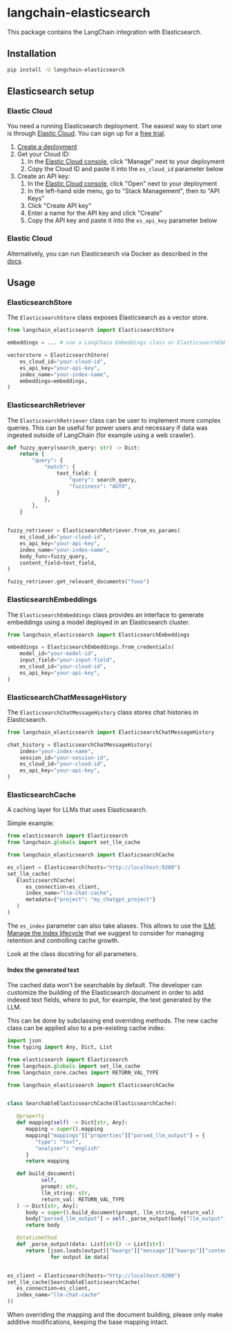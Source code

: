 # langchain-elasticsearch

This package contains the LangChain integration with Elasticsearch.

## Installation

```bash
pip install -U langchain-elasticsearch
```

## Elasticsearch setup

### Elastic Cloud

You need a running Elasticsearch deployment. The easiest way to start one is through [Elastic Cloud](https://cloud.elastic.co/).
You can sign up for a [free trial](https://www.elastic.co/cloud/cloud-trial-overview).

1. [Create a deployment](https://www.elastic.co/guide/en/cloud/current/ec-create-deployment.html)
2. Get your Cloud ID:
    1. In the [Elastic Cloud console](https://cloud.elastic.co), click "Manage" next to your deployment
    2. Copy the Cloud ID and paste it into the `es_cloud_id` parameter below
3. Create an API key:
    1. In the [Elastic Cloud console](https://cloud.elastic.co), click "Open" next to your deployment
    2. In the left-hand side menu, go to "Stack Management", then to "API Keys"
    3. Click "Create API key"
    4. Enter a name for the API key and click "Create"
    5. Copy the API key and paste it into the `es_api_key` parameter below

### Elastic Cloud

Alternatively, you can run Elasticsearch via Docker as described in the [docs](https://python.langchain.com/docs/integrations/vectorstores/elasticsearch).

## Usage

### ElasticsearchStore

The `ElasticsearchStore` class exposes Elasticsearch as a vector store.

```python
from langchain_elasticsearch import ElasticsearchStore

embeddings = ... # use a LangChain Embeddings class or ElasticsearchEmbeddings

vectorstore = ElasticsearchStore(
    es_cloud_id="your-cloud-id",
    es_api_key="your-api-key",
    index_name="your-index-name",
    embeddings=embeddings,
)
```

### ElasticsearchRetriever

The `ElasticsearchRetriever` class can be user to implement more complex queries.
This can be useful for power users and necessary if data was ingested outside of LangChain
(for example using a web crawler).

```python
def fuzzy_query(search_query: str) -> Dict:
    return {
        "query": {
            "match": {
                text_field: {
                    "query": search_query,
                    "fuzziness": "AUTO",
                }
            },
        },
    }


fuzzy_retriever = ElasticsearchRetriever.from_es_params(
    es_cloud_id="your-cloud-id",
    es_api_key="your-api-key",
    index_name="your-index-name",
    body_func=fuzzy_query,
    content_field=text_field,
)

fuzzy_retriever.get_relevant_documents("fooo")
```

### ElasticsearchEmbeddings

The `ElasticsearchEmbeddings` class provides an interface to generate embeddings using a model
deployed in an Elasticsearch cluster.

```python
from langchain_elasticsearch import ElasticsearchEmbeddings

embeddings = ElasticsearchEmbeddings.from_credentials(
    model_id="your-model-id",
    input_field="your-input-field",
    es_cloud_id="your-cloud-id",
    es_api_key="your-api-key",
)
```

### ElasticsearchChatMessageHistory

The `ElasticsearchChatMessageHistory` class stores chat histories in Elasticsearch.

```python
from langchain_elasticsearch import ElasticsearchChatMessageHistory

chat_history = ElasticsearchChatMessageHistory(
    index="your-index-name",
    session_id="your-session-id",
    es_cloud_id="your-cloud-id",
    es_api_key="your-api-key",
)
```


### ElasticsearchCache

A caching layer for LLMs that uses Elasticsearch.

Simple example:

```python
from elasticsearch import Elasticsearch
from langchain.globals import set_llm_cache

from langchain_elasticsearch import ElasticsearchCache

es_client = Elasticsearch(hosts="http://localhost:9200")
set_llm_cache(
   ElasticsearchCache(
      es_connection=es_client,
      index_name="llm-chat-cache",
      metadata={"project": "my_chatgpt_project"}
   )
)
```

The `es_index` parameter can also take aliases. This allows to use the 
[ILM: Manage the index lifecycle](https://www.elastic.co/guide/en/elasticsearch/reference/current/index-lifecycle-management.html)
that we suggest to consider for managing retention and controlling cache growth.

Look at the class docstring for all parameters.

#### Index the generated text

The cached data won't be searchable by default.
The developer can customize the building of the Elasticsearch document in order to add indexed text fields,
where to put, for example, the text generated by the LLM.

This can be done by subclassing end overriding methods.
The new cache class can be applied also to a pre-existing cache index:

```python
import json
from typing import Any, Dict, List

from elasticsearch import Elasticsearch
from langchain.globals import set_llm_cache
from langchain_core.caches import RETURN_VAL_TYPE

from langchain_elasticsearch import ElasticsearchCache


class SearchableElasticsearchCache(ElasticsearchCache):

   @property
   def mapping(self) -> Dict[str, Any]:
      mapping = super().mapping
      mapping["mappings"]["properties"]["parsed_llm_output"] = {
         "type": "text",
         "analyzer": "english"
      }
      return mapping

   def build_document(
           self,
           prompt: str,
           llm_string: str,
           return_val: RETURN_VAL_TYPE
   ) -> Dict[str, Any]:
      body = super().build_document(prompt, llm_string, return_val)
      body["parsed_llm_output"] = self._parse_output(body["llm_output"])
      return body

   @staticmethod
   def _parse_output(data: List[str]) -> List[str]:
      return [json.loads(output)["kwargs"]["message"]["kwargs"]["content"]
              for output in data]


es_client = Elasticsearch(hosts="http://localhost:9200")
set_llm_cache(SearchableElasticsearchCache(
   es_connection=es_client,
   index_name="llm-chat-cache"
))
```

When overriding the mapping and the document building, 
please only make additive modifications, keeping the base mapping intact.